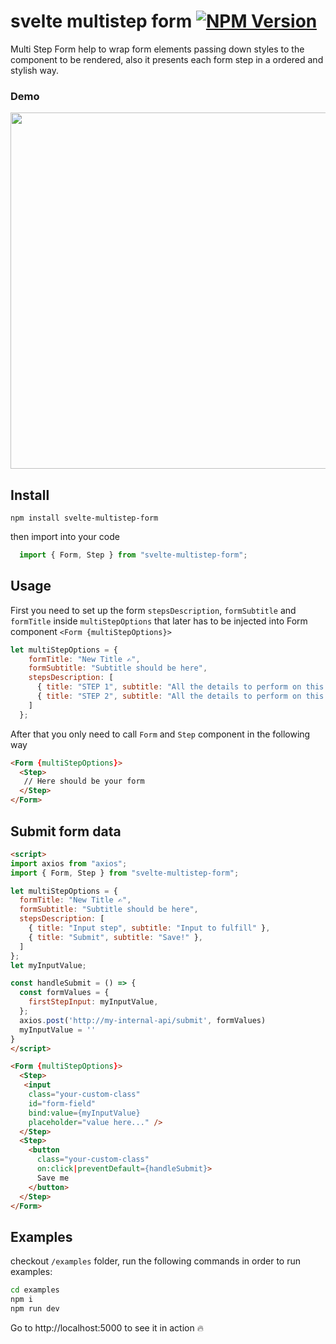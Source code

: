 # svelte multistep form [![NPM Version](https://badge.fury.io/js/svelte-multistep-form.svg?style=flat)](https://npmjs.org/package/svelte-multistep-form)


Multi Step Form help to wrap form elements passing down styles to the component to be rendered, also it presents each form step in a ordered and stylish way.

### Demo
<p align="center">
  <img width="570" src ="./screen/form-demo.gif">
</p>


## Install

```
npm install svelte-multistep-form
```

then import into your code

```javascript
  import { Form, Step } from "svelte-multistep-form";
```
## Usage

First you need to set up the form `stepsDescription`, `formSubtitle` and `formTitle` inside `multiStepOptions` that later has to be injected into Form component `<Form {multiStepOptions}>`

```javascript
let multiStepOptions = {
    formTitle: "New Title ✍️",
    formSubtitle: "Subtitle should be here",
    stepsDescription: [
      { title: "STEP 1", subtitle: "All the details to perform on this step" },
      { title: "STEP 2", subtitle: "All the details to perform on this step" }
    ]
  };
```

After that you only need to call `Form` and `Step` component in the following way

```html
<Form {multiStepOptions}>
  <Step>
   // Here should be your form
  </Step>
</Form>
```

## Submit form data

```html
<script> 
import axios from "axios";
import { Form, Step } from "svelte-multistep-form";

let multiStepOptions = {
  formTitle: "New Title ✍️",
  formSubtitle: "Subtitle should be here",
  stepsDescription: [
    { title: "Input step", subtitle: "Input to fulfill" },
    { title: "Submit", subtitle: "Save!" },
  ]
};
let myInputValue; 

const handleSubmit = () => {
  const formValues = {
    firstStepInput: myInputValue,
  };
  axios.post('http://my-internal-api/submit', formValues)
  myInputValue = ''
}
</script>

<Form {multiStepOptions}>
  <Step>
   <input
    class="your-custom-class"
    id="form-field"
    bind:value={myInputValue}
    placeholder="value here..." /> 
  </Step>
  <Step>
    <button
      class="your-custom-class"
      on:click|preventDefault={handleSubmit}>
      Save me
    </button>
  </Step>
</Form>
```

## Examples 

checkout `/examples` folder, run the following commands in order to run examples:

```bash
cd examples
npm i 
npm run dev
```

Go to http://localhost:5000 to see it in action 🔥

